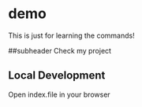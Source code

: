 # demo

This is just for learning the commands!

##subheader
Check my project

## Local Development

Open index.file in your browser
